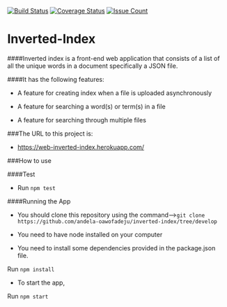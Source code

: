 [![Build Status](https://travis-ci.org/andela-oawofadeju/inverted-index.svg?branch=master)](https://travis-ci.org/andela-oawofadeju/inverted-index)
[![Coverage Status](https://coveralls.io/repos/github/andela-oawofadeju/inverted-index/badge.svg?branch=master)](https://coveralls.io/github/andela-oawofadeju/inverted-index?branch=master)
[![Issue Count](https://codeclimate.com/github/andela-oawofadeju/inverted-index/badges/issue_count.svg)](https://codeclimate.com/github/andela-oawofadeju/inverted-index)
# Inverted-Index

####Inverted index is a front-end web application that consists of a list of all the unique words in a document specifically a JSON file.


####It has the following features:

- A feature for creating index when a file is uploaded asynchronously

- A feature for searching a word(s) or term(s) in a file

- A feature for searching through multiple files

###The URL to this project is:

- https://web-inverted-index.herokuapp.com/

###How to use


####Test

- Run ```npm test```

####Running the App

- You should clone this repository using the command-->```git clone https://github.com/andela-oawofadeju/inverted-index/tree/develop```

- You need to have node installed on your computer

- You need to install some dependencies provided in the package.json file.

Run ```npm install```

- To start the app,

Run ```npm start```
